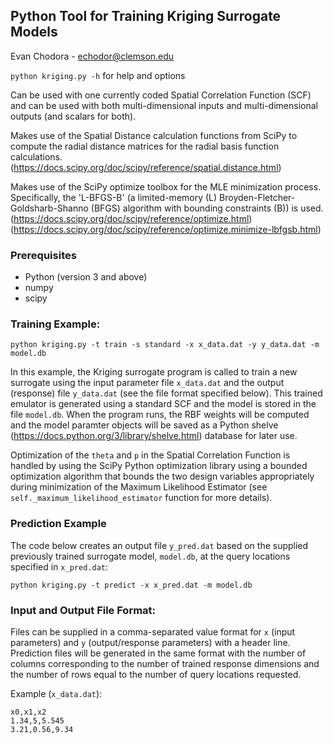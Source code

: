## Python Tool for Training Kriging Surrogate Models

Evan Chodora - echodor@clemson.edu

`python kriging.py -h` for help and options

Can be used with one currently coded Spatial Correlation Function (SCF) and can be used with both
multi-dimensional inputs and multi-dimensional outputs (and scalars for both).

Makes use of the Spatial Distance calculation functions from SciPy to compute the radial distance matrices for the
radial basis function calculations.
(https://docs.scipy.org/doc/scipy/reference/spatial.distance.html)

Makes use of the SciPy optimize toolbox for the MLE minimization process. Specifically, the 'L-BFGS-B' (a limited-memory
(L) Broyden-Fletcher-Goldsharb-Shanno (BFGS) algorithm with bounding constraints (B)) is used.
(https://docs.scipy.org/doc/scipy/reference/optimize.html)
(https://docs.scipy.org/doc/scipy/reference/optimize.minimize-lbfgsb.html)

### Prerequisites
 - Python (version 3 and above)
 - numpy
 - scipy

### Training Example:

`python kriging.py -t train -s standard -x x_data.dat -y y_data.dat -m model.db`

In this example, the Kriging surrogate program is called to train a new surrogate using the input parameter file
`x_data.dat` and the output (response) file `y_data.dat` (see the file format specified below). This trained emulator is
generated using a standard SCF and the model is stored in the file `model.db`. When the program runs,
the RBF weights will be computed and the model paramter objects will be saved as a Python shelve
(https://docs.python.org/3/library/shelve.html) database for later use.

Optimization of the `theta` and `p` in the Spatial Correlation Function is handled by using the SciPy Python
optimization library using a bounded optimization algorithm that bounds the two design variables appropriately during
minimization of the Maximum Likelihood Estimator (see `self._maximum_likelihood_estimator` function for more details). 

### Prediction Example
The code below creates an output file `y_pred.dat` based on the supplied previously trained surrogate model, `model.db`,
at the query locations specified in `x_pred.dat`:

`python kriging.py -t predict -x x_pred.dat -m model.db`

### Input and Output File Format:
Files can be supplied in a comma-separated value format for `x` (input parameters) and `y` (output/response parameters)
with a header line. Prediction files will be generated in the same format with the number of columns corresponding to
the number of trained response dimensions and the number of rows equal to the number of query locations requested.

Example (`x_data.dat`):

```
x0,x1,x2
1.34,5,5.545
3.21,0.56,9.34
```

